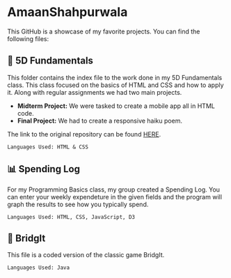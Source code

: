 # AmaanShahpurwala
This GitHub is a showcase of my favorite projects. You can find the following files:

## :space_invader: 5D Fundamentals
This folder contains the index file to the work done in my 5D Fundamentals class. This class focused on the basics of HTML and CSS and how to apply it. Along with regular assignments we had two main projects. 
* **Midterm Project:** We were tasked to create a mobile app all in HTML code. 
* **Final Project:** We had to create a responsive haiku poem.

The link to the original repository can be found [HERE](https://amaans1.github.io/5D-Fundies/).
```
Languages Used: HTML & CSS
```

## :bar_chart: Spending Log 
For my Programming Basics class, my group created a Spending Log. You can enter your weekly expendeture in the given fields and the program will graph the results to see how you typically spend.
```
Languages Used: HTML, CSS, JavaScript, D3
```

## :black_square_button: BridgIt 
This file is a coded version of the classic game BridgIt. 
```
Languages Used: Java
```
